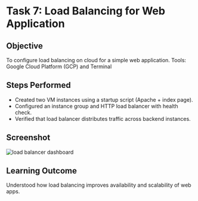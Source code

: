 # Task 7: Load Balancing for Web Application

## Objective
To configure load balancing on cloud for a simple web application.
Tools: Google Cloud Platform (GCP) and Terminal

## Steps Performed
- Created two VM instances using a startup script (Apache + index page).
- Configured an instance group and HTTP load balancer with health check.
- Verified that load balancer distributes traffic across backend instances.

## Screenshot
![load balancer dashboard](screenshots/load-balancer.png)

## Learning Outcome
Understood how load balancing improves availability and scalability of web apps.
